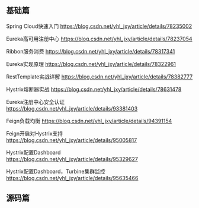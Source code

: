 ## 基础篇

Spring Cloud快速入门 https://blog.csdn.net/yhl_jxy/article/details/78235002

Eureka高可用注册中心 https://blog.csdn.net/yhl_jxy/article/details/78237054

Ribbon服务消费 https://blog.csdn.net/yhl_jxy/article/details/78317341

Eureka实现原理 https://blog.csdn.net/yhl_jxy/article/details/78322961

RestTemplate实战详解 https://blog.csdn.net/yhl_jxy/article/details/78382777

Hystrix熔断器实战 https://blog.csdn.net/yhl_jxy/article/details/78631478

Eureka注册中心安全认证 https://blog.csdn.net/yhl_jxy/article/details/93381403

Feign负载均衡 https://blog.csdn.net/yhl_jxy/article/details/94391154

Feign开启对Hystrix支持 https://blog.csdn.net/yhl_jxy/article/details/95005817

Hystrix配置Dashboard https://blog.csdn.net/yhl_jxy/article/details/95329627

Hystrix配置Dashboard，Turbine集群监控 https://blog.csdn.net/yhl_jxy/article/details/95635466

## 源码篇
